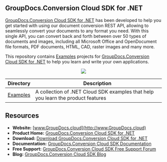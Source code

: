 ## GroupDocs.Conversion Cloud SDK for .NET

[GroupDocs.Conversion Cloud SDK for .NET](https://products.groupdocs.cloud/conversion/net) has been developed to help you get started with using our document conversion REST API, allowing to seamlessly convert your documents to any format you need. With this single API, you can convert back and forth between over 50 types of documents and images, including all Microsoft Office and OpenDocument file formats, PDF documents, HTML, CAD, raster images and many more.

This repository contains [Examples](Examples) projects for [GroupDocs.Conversion Cloud SDK for .NET](https://products.groupdocs.cloud/conversion/net) to help you learn and write your own applications.

<p align="center">

  <a title="Download complete GroupDocs.Conversion Cloud SDK Examples for .NET source code" href="https://github.com/groupdocs-conversion-cloud/groupdocs-conversion-cloud-dotnet-samples/archive/master.zip">
	<img src="https://raw.github.com/AsposeExamples/java-examples-dashboard/master/images/downloadZip-Button-Large.png" />
  </a>
</p>

Directory | Description
--------- | -----------
[Examples](Examples)  | A collection of .NET Cloud SDK examples that help you learn the product features

## Resources

+ **Website:** [www.GroupDocs.cloud](http://www.GroupDocs.cloud)
+ **Product Home:** [GroupDocs.Conversion Cloud SDK for .NET](https://products.groupdocs.cloud/conversion/net)
+ **Download:** [Download GroupDocs.Conversion Cloud SDK for .NET](https://www.nuget.org/packages/GroupDocs.Conversion-Cloud/)
+ **Documentation:** [GroupDocs.Conversion Cloud SDK Documentation](https://docs.groupdocs.cloud/display/conversioncloud/Home)
+ **Free Support:** [GroupDocs.Conversion Cloud SDK Free Support Forum](https://forum.groupdocs.cloud/c/conversion)
+ **Blog:** [GroupDocs.Conversion Cloud SDK Blog](https://blog.groupdocs.cloud/category/conversion/)